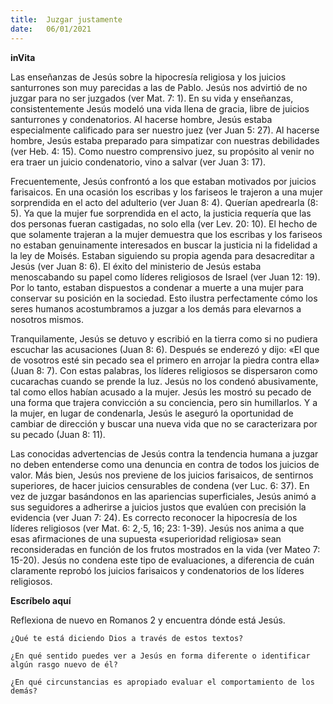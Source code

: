 ```yaml
---
title:  Juzgar justamente
date:   06/01/2021
---
```


**inVita**

Las enseñanzas de Jesús sobre la hipocresía religiosa y los juicios santurrones son muy parecidas a las de Pablo. Jesús nos advirtió de no juzgar para no ser juzgados (ver Mat. 7: 1). En su vida y enseñanzas, consistentemente Jesús modeló una vida llena de gracia, libre de juicios santurrones y condenatorios. Al hacerse hombre, Jesús estaba especialmente calificado para ser nuestro juez (ver Juan 5: 27). Al hacerse hombre, Jesús estaba preparado para simpatizar con nuestras debilidades (ver Heb. 4: 15). Como nuestro comprensivo juez, su propósito al venir no era traer un juicio condenatorio, vino a salvar (ver Juan 3: 17).

Frecuentemente, Jesús confrontó a los que estaban motivados por juicios farisaicos. En una ocasión los escribas y los fariseos le trajeron a una mujer sorprendida en el acto del adulterio (ver Juan 8: 4). Querían apedrearla (8: 5). Ya que la mujer fue sorprendida en el acto, la justicia requería que las dos personas fueran castigadas, no solo ella (ver Lev. 20: 10). El hecho de que solamente trajeran a la mujer demuestra que los escribas y los fariseos no estaban genuinamente interesados en buscar la justicia ni la fidelidad a la ley de Moisés. Estaban siguiendo su propia agenda para desacreditar a Jesús (ver Juan 8: 6). El éxito del ministerio de Jesús estaba menoscabando su papel como líderes religiosos de Israel (ver Juan 12: 19). Por lo tanto, estaban dispuestos a condenar a muerte a una mujer para conservar su posición en la sociedad. Esto ilustra perfectamente cómo los seres humanos acostumbramos a juzgar a los demás para elevarnos a nosotros mismos.

Tranquilamente, Jesús se detuvo y escribió en la tierra como si no pudiera escuchar las acusaciones (Juan 8: 6). Después se enderezó y dijo: «El que de vosotros esté sin pecado sea el primero en arrojar la piedra contra ella» (Juan 8: 7). Con estas palabras, los líderes religiosos se dispersaron como cucarachas cuando se prende la luz. Jesús no los condenó abusivamente, tal como ellos habían acusado a la mujer. Jesús les mostró su pecado de una forma que trajera convicción a su conciencia, pero sin humillarlos. Y a la mujer, en lugar de condenarla, Jesús le aseguró la oportunidad de cambiar de dirección y buscar una nueva vida que no se caracterizara por su pecado (Juan 8: 11).

Las conocidas advertencias de Jesús contra la tendencia humana a juzgar no deben entenderse como una denuncia en contra de todos los juicios de valor. Más bien, Jesús nos previene de los juicios farisaicos, de sentirnos superiores, de hacer juicios censurables de condena (ver Luc. 6: 37). En vez de juzgar basándonos en las apariencias superficiales, Jesús animó a sus seguidores a adherirse a juicios justos que evalúen con precisión la evidencia (ver Juan 7: 24). Es correcto reconocer la hipocresía de los líderes religiosos (ver Mat. 6: 2,·5, 16; 23: 1-39). Jesús nos anima a que esas afirmaciones de una supuesta «superioridad religiosa» sean reconsideradas en función de los frutos mostrados en la vida (ver Mateo 7: 15-20). Jesús no condena este tipo de evaluaciones, a diferencia de cuán claramente reprobó los juicios farisaicos y condenatorios de los líderes religiosos.

**Escríbelo aquí**

Reflexiona de nuevo en Romanos 2 y encuentra dónde está Jesús.

`¿Qué te está diciendo Dios a través de estos textos?`

`¿En qué sentido puedes ver a Jesús en forma diferente o identificar algún rasgo nuevo de él?`

`¿En qué circunstancias es apropiado evaluar el comportamiento de los demás?`